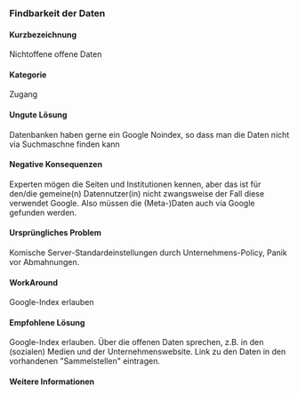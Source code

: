 ### Findbarkeit der Daten

#### Kurzbezeichnung
Nichtoffene offene Daten

#### Kategorie
Zugang

#### Ungute Lösung
Datenbanken haben gerne ein Google Noindex, so dass man die Daten nicht via Suchmaschne finden kann

#### Negative Konsequenzen
Experten mögen die Seiten und Institutionen kennen, aber das ist für den/die gemeine(n) Datennutzer(in) nicht zwangsweise der Fall diese verwendet Google. Also müssen die (Meta-)Daten auch via Google gefunden werden.

#### Ursprüngliches Problem
Komische Server-Standardeinstellungen durch Unternehmens-Policy, Panik vor Abmahnungen.

#### WorkAround
Google-Index erlauben

#### Empfohlene Lösung
Google-Index erlauben. Über die offenen Daten sprechen, z.B. in den (sozialen) Medien und der Unternehmenswebsite. Link zu den Daten in den vorhandenen "Sammelstellen" eintragen.

#### Weitere Informationen